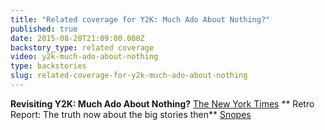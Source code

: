 ```yaml
---
title: "Related coverage for Y2K: Much Ado About Nothing?"
published: true
date: 2015-08-20T21:09:00.000Z
backstory_type: related coverage
video: y2k-much-ado-about-nothing
type: backstories
slug: related-coverage-for-y2k-much-ado-about-nothing
---
```


**Revisiting Y2K: Much Ado About Nothing?**
[The New York Times](http://www.nytimes.com/2013/05/27/booming/revisiting-y2k-much-ado-about-nothing.html?ref=booming&_r=0)
** Retro Report: The truth now about the big stories then**
[Snopes](http://message.snopes.com/showthread.php?t=87054)

